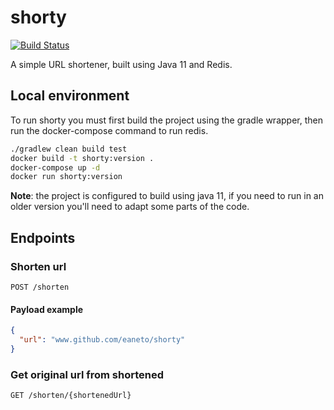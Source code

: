 # shorty

[![Build Status](https://travis-ci.com/eaneto/shorty.svg?branch=master)](https://travis-ci.com/eaneto/shorty)

A simple URL shortener, built using Java 11 and Redis.

## Local environment

To run shorty you must first build the project using the gradle
wrapper, then run the docker-compose command to run redis.

```bash
./gradlew clean build test
docker build -t shorty:version .
docker-compose up -d
docker run shorty:version
```

**Note**: the project is configured to build using java 11, if you
need to run in an older version you'll need to adapt some parts of the code.

## Endpoints

### Shorten url

```
POST /shorten
```

#### Payload example

```json
{
  "url": "www.github.com/eaneto/shorty"
}
```

### Get original url from shortened
```
GET /shorten/{shortenedUrl}
```
